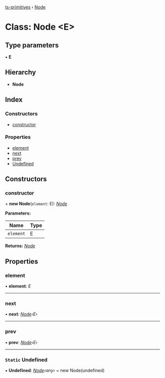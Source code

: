 [ts-primitives](../README.md) › [Node](node.md)

# Class: Node <**E**>

## Type parameters

▪ **E**

## Hierarchy

* **Node**

## Index

### Constructors

* [constructor](node.md#constructor)

### Properties

* [element](node.md#element)
* [next](node.md#next)
* [prev](node.md#prev)
* [Undefined](node.md#static-undefined)

## Constructors

###  constructor

\+ **new Node**(`element`: E): *[Node](node.md)*

**Parameters:**

Name | Type |
------ | ------ |
`element` | E |

**Returns:** *[Node](node.md)*

## Properties

###  element

• **element**: *E*

___

###  next

• **next**: *[Node](node.md)‹E›*

___

###  prev

• **prev**: *[Node](node.md)‹E›*

___

### `Static` Undefined

▪ **Undefined**: *[Node](node.md)‹any›* = new Node<any>(undefined)
